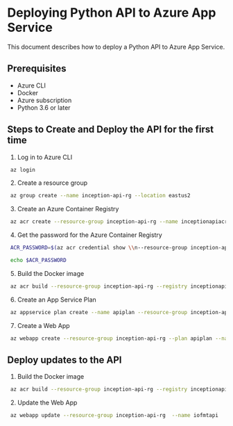 # Deploying Python API to Azure App Service

This document describes how to deploy a Python API to Azure App Service.

## Prerequisites

- Azure CLI
- Docker
- Azure subscription
- Python 3.6 or later


## Steps to Create and Deploy the API for the first time

1. Log in to Azure CLI

```bash
 az login
```
 
2. Create a resource group

```bash
 az group create --name inception-api-rg --location eastus2
```

3. Create an Azure Container Registry

```bash
 az acr create --resource-group inception-api-rg --name inceptionapiacr --sku Basic --admin-enabled true
```
 
4. Get the password for the Azure Container Registry

```bash
 ACR_PASSWORD=$(az acr credential show \\n--resource-group inception-api-rg \\n--name inceptionapiacr \\n--query "passwords[?name == 'password'].value" \\n--output tsv)

 echo $ACR_PASSWORD
```

5. Build the Docker image 

```bash
 az acr build --resource-group inception-api-rg --registry inceptionapiacr --image apisimple:latest .
```

6. Create an App Service Plan

```bash
 az appservice plan create --name apiplan --resource-group inception-api-rg --sku B1  --is-linux
``` 
 
7. Create a Web App

```bash
 az webapp create --resource-group inception-api-rg --plan apiplan --name iofmtapi --docker-registry-server-password $ACR_PASSWORD --docker-registry-server-user inceptionapiacr --role acrpull --deployment-container-image-name inceptionapiacr.azurecr.io/apisimple:latest
```
## Deploy updates to the API

1. Build the Docker image

```bash
 az acr build --resource-group inception-api-rg --registry inceptionapiacr --image apisimple:latest .
```

2. Update the Web App

```bash
 az webapp update --resource-group inception-api-rg  --name iofmtapi
```
